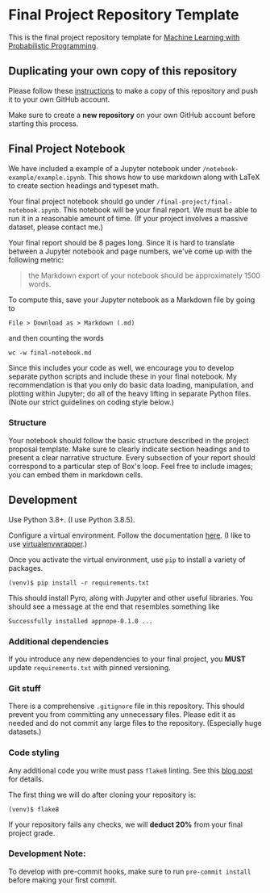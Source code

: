 # Final Project Repository Template

This is the final project repository template for [Machine Learning with Probabilistic Programming](http://www.proditus.com/mlpp2020).

## Duplicating your own copy of this repository

Please follow these [instructions](https://help.github.com/articles/duplicating-a-repository/) to make a copy of this repository and push it to your own GitHub account.

Make sure to create a **new repository** on your own GitHub account before starting this process.

## Final Project Notebook

We have included a example of a Jupyter notebook under `/notebook-example/example.ipynb`. This shows how to use markdown along with LaTeX to create section headings and typeset math.

Your final project notebook should go under `/final-project/final-notebook.ipynb`. This notebook will be your final report. We must be able to run it in a reasonable amount of time. (If your project involves a massive dataset, please contact me.)

Your final report should be 8 pages long. Since it is hard to translate between a Jupyter notebook and page numbers, we've come up with the following metric:

> the Markdown export of your notebook should be approximately 1500 words.

To compute this, save your Jupyter notebook as a Markdown file by going to

```
File > Download as > Markdown (.md)
```

and then counting the words

```
wc -w final-notebook.md
```

Since this includes your code as well, we encourage you to develop separate python scripts and include these in your final notebook. My recommendation is that you only do basic data loading, manipulation, and plotting within Jupyter; do all of the heavy lifting in separate Python files. (Note our strict guidelines on coding style below.)

### Structure

Your notebook should follow the basic structure described in the project proposal template. Make sure to clearly indicate section headings and to present a clear narrative structure. Every subsection of your report should correspond to a particular step of Box's loop. Feel free to include images; you can embed them in markdown cells.

## Development

Use Python 3.8+. (I use Python 3.8.5).

Configure a virtual environment. Follow the documentation [here](https://docs.python.org/3.8/tutorial/venv.html). (I like to use [virtualenvwrapper](http://virtualenvwrapper.readthedocs.io/).)

Once you activate the virtual environment, use `pip` to install a variety of packages.

```
(venv)$ pip install -r requirements.txt
```

This should install Pyro, along with Jupyter and other useful libraries. You should see a message at the end that resembles something like

```
Successfully installed appnope-0.1.0 ...
```

### Additional dependencies

If you introduce any new dependencies to your final project, you **MUST** update `requirements.txt` with pinned versioning.

### Git stuff

There is a comprehensive `.gitignore` file in this repository. This should prevent you from committing any unnecessary files. Please edit it as needed and do not commit any large files to the repository. (Especially huge datasets.)

### Code styling

Any additional code you write must pass `flake8` linting. See this [blog post](https://medium.com/python-pandemonium/what-is-flake8-and-why-we-should-use-it-b89bd78073f2) for details.

The first thing we will do after cloning your repository is:

```
(venv)$ flake8
```

If your repository fails any checks, we will **deduct 20%** from your final project grade.

### Development Note:
To develop with pre-commit hooks, make sure to run `pre-commit install` before making your first commit.
